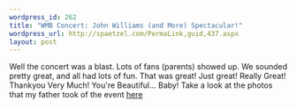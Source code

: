 ```yaml
--- 
wordpress_id: 262
title: "WMB Concert: John Williams (and More) Spectacular!"
wordpress_url: http://spaetzel.com/PermaLink,guid,437.aspx
layout: post
---
```

Well the concert was a blast. Lots of fans (parents) showed up. We sounded pretty great, and all had lots of fun.
        That was great! Just great! Really Great! Thankyou Very Much! You're Beautiful... Baby!
        Take a look at the photos that my father took of the event <a href="http://www.redune.com/gallery/gallery.aspx?gallery=2004_02_15 - JW and More">here</a><img width="0" height="0" src="http://spaetzel.com/aggbug.ashx?id=437" />
